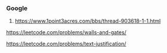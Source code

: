 ### Google

1. https://www.1point3acres.com/bbs/thread-903618-1-1.html

https://leetcode.com/problems/walls-and-gates/

https://leetcode.com/problems/text-justification/ 

